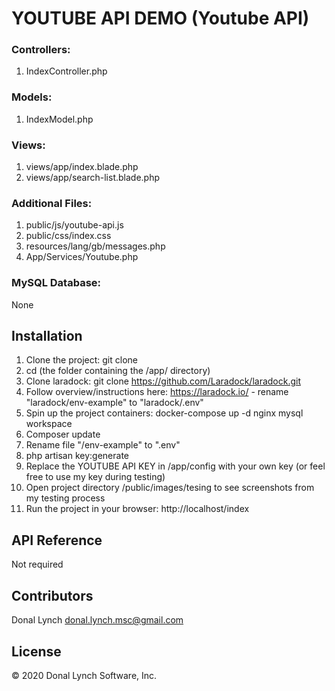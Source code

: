 # YOUTUBE API DEMO (Youtube API)

### Controllers:

1. IndexController.php

### Models:

1. IndexModel.php

### Views:

1. views/app/index.blade.php
2. views/app/search-list.blade.php

### Additional Files:

1. public/js/youtube-api.js
2. public/css/index.css
3. resources/lang/gb/messages.php
4. App/Services/Youtube.php


### MySQL Database:

None

## Installation

1. Clone the project: git clone
2. cd <project-root-directory> (the folder containing the /app/ directory)
3. Clone laradock: git clone https://github.com/Laradock/laradock.git
4. Follow overview/instructions here: https://laradock.io/ - rename "laradock/env-example" to "laradock/.env"
5. Spin up the project containers: docker-compose up -d nginx mysql workspace
6. Composer update
7. Rename file "<project-root>/env-example" to ".env"
8. php artisan key:generate
9. Replace the YOUTUBE API KEY in /app/config with your own key (or feel free to use my key during testing)
10. Open project directory /public/images/tesing to see screenshots from my testing process
11. Run the project in your browser: http://localhost/index

## API Reference

Not required

## Contributors

Donal Lynch <donal.lynch.msc@gmail.com>

## License

© 2020 Donal Lynch Software, Inc.